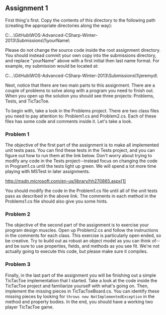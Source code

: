 Assignment 1
------------

First thing's first. Copy the contents of this directory to the following path (creating the appropriate
directories along the way):

C:\...\GitHub\WOS-Advanced-CSharp-Winter-2013\Submissions\1\yourName\

Please do not change the source code inside the root assignment directory. You should instead commit your own copy
into the submissions directory, and replace "yourName" above with a first initial then last name format.
For example, my submission would be located at:

C:\...\GitHub\WOS-Advanced-CSharp-Winter-2013\Submissions\1\jeremyd\

Next, notice that there are two main parts to this assignment. There are a couple of problems to solve
along with a program you need to finish out. When you open up the solution you should see three projects: 
Problems, Tests, and TicTacToe. 

To begin with, take a look in the Problems project. There are two class files you need to pay attention to: 
Problem1.cs and Problem2.cs. Each of these files has some code and comments inside it. Let's take a look.

### Problem 1
The objective of the first part of the assignment is to make all implemented unit tests pass. You can find these
tests in the Tests project, and you can figure out how to run them at the link below. Don't worry about trying to
modify any code in the Tests project--instead focus on changing the code in Program1.cs until the tests light up
green. We will spend a lot more time playing with MSTest in later assignments.

http://msdn.microsoft.com/en-us/library/hh270865.aspx[1]

You should modify the code in the Problem1.cs file until all of the unit tests pass as described
in the above link. The comments in each method in the Problems1.cs file should also give you some hints.

### Problem 2
The objective of the second part of the assignment is to exercise your program design muscles. Open
up Problem2.cs and follow the instructions in the comments for each class. This exercise is particularly
open ended, so be creative. Try to build out as robust an object model as you can think of--and be sure
to use properties, fields, and methods as you see fit. We're not actually going to execute this code, but 
please make sure it compiles.

### Problem 3
Finally, in the last part of the assignment you will be finishing out a simple TicTacToe implementation
that I started. Take a look at the code inside the TicTacToe project and familiarize yourself with what's
going on. Then, implement the missing pieces in TicTacToeBoard.cs. You can identify these missing pieces
by looking for ```throws new NotImplementedException``` in the method and property bodies. In the end, you
should have a working two player TicTacToe game.

[1]: http://msdn.microsoft.com/en-us/library/hh270865.aspx